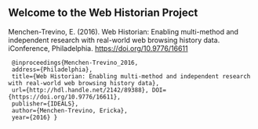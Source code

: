 ## Welcome to the Web Historian Project

Menchen-Trevino, E. (2016). Web Historian: Enabling multi-method and independent research with real-world web browsing history data. iConference, Philadelphia. https://doi.org/10.9776/16611

```
 @inproceedings{Menchen-Trevino_2016, 
 address={Philadelphia}, 
 title={Web Historian: Enabling multi-method and independent research with real-world web browsing history data}, 
 url={http://hdl.handle.net/2142/89388}, DOI={https://doi.org/10.9776/16611}, 
 publisher={IDEALS}, 
 author={Menchen-Trevino, Ericka}, 
 year={2016} }
```
